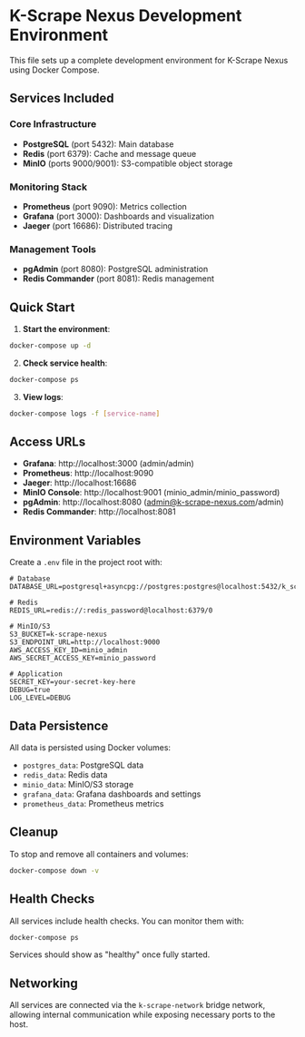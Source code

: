 # K-Scrape Nexus Development Environment

This file sets up a complete development environment for K-Scrape Nexus using Docker Compose.

## Services Included

### Core Infrastructure
- **PostgreSQL** (port 5432): Main database
- **Redis** (port 6379): Cache and message queue
- **MinIO** (ports 9000/9001): S3-compatible object storage

### Monitoring Stack
- **Prometheus** (port 9090): Metrics collection
- **Grafana** (port 3000): Dashboards and visualization
- **Jaeger** (port 16686): Distributed tracing

### Management Tools
- **pgAdmin** (port 8080): PostgreSQL administration
- **Redis Commander** (port 8081): Redis management

## Quick Start

1. **Start the environment**:
```bash
docker-compose up -d
```

2. **Check service health**:
```bash
docker-compose ps
```

3. **View logs**:
```bash
docker-compose logs -f [service-name]
```

## Access URLs

- **Grafana**: http://localhost:3000 (admin/admin)
- **Prometheus**: http://localhost:9090
- **Jaeger**: http://localhost:16686
- **MinIO Console**: http://localhost:9001 (minio_admin/minio_password)
- **pgAdmin**: http://localhost:8080 (admin@k-scrape-nexus.com/admin)
- **Redis Commander**: http://localhost:8081

## Environment Variables

Create a `.env` file in the project root with:

```env
# Database
DATABASE_URL=postgresql+asyncpg://postgres:postgres@localhost:5432/k_scrape_nexus

# Redis
REDIS_URL=redis://:redis_password@localhost:6379/0

# MinIO/S3
S3_BUCKET=k-scrape-nexus
S3_ENDPOINT_URL=http://localhost:9000
AWS_ACCESS_KEY_ID=minio_admin
AWS_SECRET_ACCESS_KEY=minio_password

# Application
SECRET_KEY=your-secret-key-here
DEBUG=true
LOG_LEVEL=DEBUG
```

## Data Persistence

All data is persisted using Docker volumes:
- `postgres_data`: PostgreSQL data
- `redis_data`: Redis data
- `minio_data`: MinIO/S3 storage
- `grafana_data`: Grafana dashboards and settings
- `prometheus_data`: Prometheus metrics

## Cleanup

To stop and remove all containers and volumes:

```bash
docker-compose down -v
```

## Health Checks

All services include health checks. You can monitor them with:

```bash
docker-compose ps
```

Services should show as "healthy" once fully started.

## Networking

All services are connected via the `k-scrape-network` bridge network, allowing internal communication while exposing necessary ports to the host.
